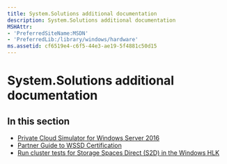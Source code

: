 ```yaml
---
title: System.Solutions additional documentation
description: System.Solutions additional documentation
MSHAttr:
- 'PreferredSiteName:MSDN'
- 'PreferredLib:/library/windows/hardware'
ms.assetid: cf6519e4-c6f5-44e3-ae19-5f4881c50d15
---
```


# System.Solutions additional documentation


## <span id="in_this_section"></span>In this section


-   [Private Cloud Simulator for Windows Server 2016](private-cloud-simulator.md)
-   [Partner Guide to WSSD Certification](partner-guide-to-wssd-certification.md)
-   [Run cluster tests for Storage Spaces Direct (S2D) in the Windows HLK](run-cluster-tests-for-storage-spaces-direct-in-the-windows-hlk.md)

 

 






